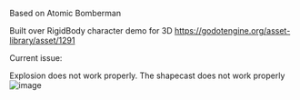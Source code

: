 Based on Atomic Bomberman

Built over RigidBody character demo for 3D https://godotengine.org/asset-library/asset/1291

Current issue:

Explosion does not work properly. The shapecast does not work properly
![image](https://user-images.githubusercontent.com/2995353/218089245-4537f259-97ed-4438-a3b5-e29554bfbc72.png)

